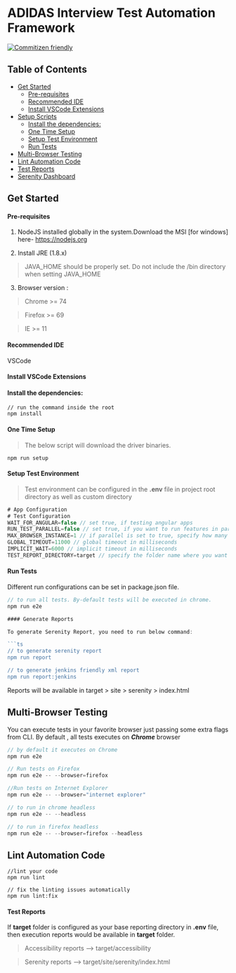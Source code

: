 # ADIDAS Interview Test Automation Framework

[![Commitizen friendly](https://img.shields.io/badge/commitizen-friendly-brightgreen.svg)](http://commitizen.github.io/cz-cli/)

## Table of Contents

- [Get Started](#get-started)
  - [Pre-requisites](#pre-requisites)
  - [Recommended IDE](#recommended-ide)
  - [Install VSCode Extensions](#install-vscode-extensions)
- [Setup Scripts](#setup-scripts)
  - [Install the dependencies:](#install-the-dependencies-)
  - [One Time Setup](#one-time-setup)
  - [Setup Test Environment](#setup-test-environment)
  - [Run Tests](#run-tests)
- [Multi-Browser Testing](#multi-browser-testing)
- [Lint Automation Code](#lint-automation-code)
- [Test Reports](#test-reports)
- [Serenity Dashboard](#serenity-dashboard)

## Get Started

#### Pre-requisites

1. NodeJS installed globally in the system.Download the MSI [for windows] here- https://nodejs.org

2. Install JRE (1.8.x)

> JAVA_HOME should be properly set. Do not include the /bin directory when setting JAVA_HOME

3. Browser version :

> Chrome >= 74

> Firefox >= 69

> IE >= 11

#### Recommended IDE

VSCode

#### Install VSCode Extensions


#### Install the dependencies:

```
// run the command inside the root
npm install
```

#### One Time Setup

> The below script will download the driver binaries.

```
npm run setup
```

#### Setup Test Environment

> Test environment can be configured in the **.env** file in project root directory as well as custom directory

```js
# App Configuration
# Test Configuration
WAIT_FOR_ANGULAR=false // set true, if testing angular apps
RUN_TEST_PARALLEL=false // set true, if you want to run features in parallel
MAX_BROWSER_INSTANCE=1 // if parallel is set to true, specify how many browser instances you need
GLOBAL_TIMEOUT=11000 // global timeout in milliseconds
IMPLICIT_WAIT=6000 // implicit timeout in milliseconds
TEST_REPORT_DIRECTORY=target // specify the folder name where you want to generate all reports
```
</details>

#### Run Tests

Different run configurations can be set in package.json file.

````ts
// to run all tests. By-default tests will be executed in chrome.
npm run e2e

#### Generate Reports

To generate Serenity Report, you need to run below command:

```ts
// to generate serenity report
npm run report

// to generate jenkins friendly xml report
npm run report:jenkins
````

Reports will be available in target > site > serenity > index.html

## Multi-Browser Testing

You can execute tests in your favorite browser just passing some extra flags from CLI.
By default , all tests executes on **_Chrome_** browser

```ts
// by default it executes on Chrome
npm run e2e

// Run tests on Firefox
npm run e2e -- --browser=firefox

//Run tests on Internet Explorer
npm run e2e -- --browser="internet explorer"

// to run in chrome headless
npm run e2e -- --headless

// to run in firefox headless
npm run e2e -- --browser=firefox --headless

```

## Lint Automation Code

```
//lint your code
npm run lint

// fix the linting issues automatically
npm run lint:fix
```

#### Test Reports

If **target** folder is configured as your base reporting directory in **.env** file, then execution reports would be available in **target** folder.

> Accessibility reports --> target/accessibility

> Serenity reports --> target/site/serenity/index.html

